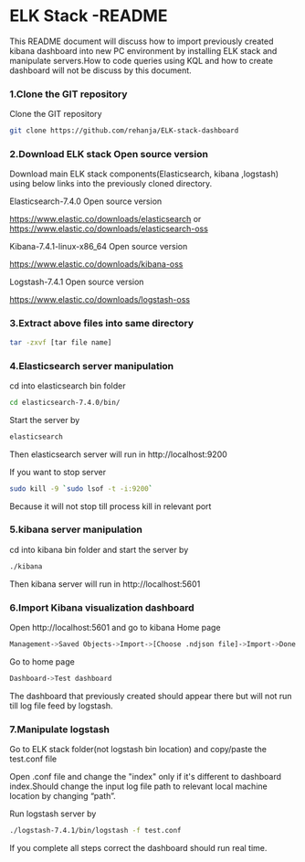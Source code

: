 # ELK Stack -README

This README document will discuss how to import previously created kibana dashboard into new PC environment by installing ELK stack and manipulate servers.How to code queries using KQL and how to create dashboard will not be discuss by this document.
### 1.Clone the GIT repository
Clone the GIT repository 
```sh
git clone https://github.com/rehanja/ELK-stack-dashboard
```
### 2.Download ELK stack Open source version 
Download main ELK stack components(Elasticsearch, kibana ,logstash) using below links into the previously cloned directory.

Elasticsearch-7.4.0 Open source version

https://www.elastic.co/downloads/elasticsearch or https://www.elastic.co/downloads/elasticsearch-oss

Kibana-7.4.1-linux-x86_64 Open source version

https://www.elastic.co/downloads/kibana-oss

Logstash-7.4.1 Open source version

https://www.elastic.co/downloads/logstash-oss

### 3.Extract above files into same directory
```sh
tar -zxvf [tar file name]
```
### 4.Elasticsearch server manipulation

cd into elasticsearch bin folder
```sh
cd elasticsearch-7.4.0/bin/
```
Start the server by
```sh
elasticsearch
```
Then elasticsearch server will run in http://localhost:9200 

If you want to stop server 
```sh
sudo kill -9 `sudo lsof -t -i:9200`
```
Because it will not stop till process kill in relevant port
### 5.kibana server manipulation
cd into kibana bin folder and start the server by
```sh
./kibana
```
Then kibana server will run in http://localhost:5601
### 6.Import Kibana visualization dashboard

Open http://localhost:5601 and go to kibana Home page 
```sh
Management->Saved Objects->Import->[Choose .ndjson file]->Import->Done
```
Go to home page
```sh 
Dashboard->Test dashboard 
```
The dashboard that previously created should appear there but will not run till log file feed by logstash.
### 7.Manipulate logstash 

Go to ELK stack folder(not logstash bin location) and copy/paste  the test.conf file


Open .conf file and change the "index" only if it's different to dashboard index.Should change the input log file path to relevant local machine location by changing “path”.

Run logstash server by
```sh
./logstash-7.4.1/bin/logstash -f test.conf
```
If you complete all steps correct the dashboard should run real time.


